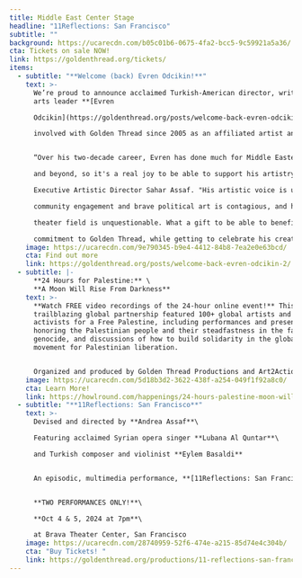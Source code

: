 ```yaml
---
title: Middle East Center Stage
headline: "11Reflections: San Francisco"
subtitle: ""
background: https://ucarecdn.com/b05c01b6-0675-4fa2-bcc5-9c59921a5a36/
cta: Tickets on sale NOW!
link: https://goldenthread.org/tickets/
items:
  - subtitle: "**Welcome (back) Evren Odcikin!**"
    text: >-
      We’re proud to announce acclaimed Turkish-American director, writer, and
      arts leader **[Evren

      Odcikin](https://goldenthread.org/posts/welcome-back-evren-odcikin-2/)** as our 2024-25 Artist in Residence. This is a real homecoming for Evren who has been

      involved with Golden Thread since 2005 as an affiliated artist and staff member.


      “Over his two-decade career, Evren has done much for Middle Eastern artists at Golden Thread

      and beyond, so it's a real joy to be able to support his artistry with this residency,” says

      Executive Artistic Director Sahar Assaf. "His artistic voice is unique, his passion for

      community engagement and brave political art is contagious, and his impact on the national

      theater field is unquestionable. What a gift to be able to benefit from his expertise and

      commitment to Golden Thread, while getting to celebrate his creativity and artistic journey."
    image: https://ucarecdn.com/9e790345-b9e4-4412-84b8-7ea2e0e63bcd/
    cta: Find out more
    link: https://goldenthread.org/posts/welcome-back-evren-odcikin-2/
  - subtitle: |-
      **24 Hours for Palestine:** \
      **A Moon Will Rise From Darkness**
    text: >-
      **W﻿atch FREE video recordings of the 24-hour online event!** T﻿his
      t﻿railblazing global partnership featured 100+ global artists and
      activists for a Free Palestine, including performances and presentations
      honoring the Palestinian people and their steadfastness in the face of
      genocide, and discussions of how to build solidarity in the global
      movement for Palestinian liberation. 


      O﻿rganized and produced by Golden Thread Productions a﻿nd Art2Action, in partnership with the MENA Theatre-Makers Alliance (MENATMA), Ashtar Theatre, The Freedom Theatre, Zoukak Theatre Company, Noor Theatre, Donkeysaddle Projects, and Dunya Productions. S﻿tream hosted by HowlRound Theatre Commons.
    image: https://ucarecdn.com/5d18b3d2-3622-438f-a254-049f1f92a8c0/
    cta: Learn More!
    link: https://howlround.com/happenings/24-hours-palestine-moon-will-rise-darkness
  - subtitle: "**11Reflections: San Francisco**"
    text: >-
      Devised and directed by **Andrea Assaf**\

      Featuring acclaimed Syrian opera singer **Lubana Al Quntar**\

      and Turkish composer and violinist **Eylem Basaldi**


      An episodic, multimedia performance, **[11Reflections: San Francisco](https://goldenthread.org/productions/11-reflections-san-francisco/)** features international renowned performers alongside Bay Area artists who have been affected by post-9/11 policies to contribute their stories, illuminating our collective experiences since 2001 — from the fall of the Twin Towers, to the U.S. wars on Iraq and Afghanistan, to the Muslim Ban, to the funding of genocide in Palestine.


      **TWO PERFORMANCES ONLY!**\

      **Oct 4 & 5, 2024 at 7pm**\

      at Brava Theater Center, San Francisco
    image: https://ucarecdn.com/28740959-52f6-474e-a215-85d74e4c304b/
    cta: "Buy Tickets! "
    link: https://goldenthread.org/productions/11-reflections-san-francisco/
---
```

